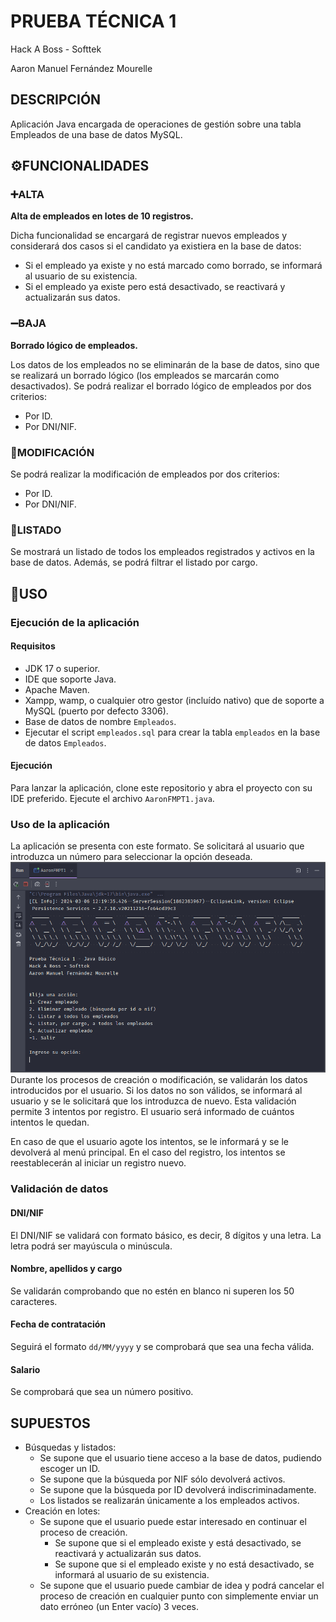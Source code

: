 # PRUEBA TÉCNICA 1
Hack A Boss - Softtek

Aaron Manuel Fernández Mourelle

## DESCRIPCIÓN
Aplicación Java encargada de operaciones de gestión sobre una tabla Empleados de una base de datos MySQL.

## ⚙️FUNCIONALIDADES
### ➕ALTA
**Alta de empleados en lotes de 10 registros.**

Dicha funcionalidad se encargará de registrar nuevos empleados y considerará dos casos si el candidato ya existiera en la base de datos:
- Si el empleado ya existe y no está marcado como borrado, se informará al usuario de su existencia.
- Si el empleado ya existe pero está desactivado, se reactivará y actualizarán sus datos.

### ➖BAJA
**Borrado lógico de empleados.**

Los datos de los empleados no se eliminarán de la base de datos, sino que se realizará un borrado lógico (los empleados se marcarán como desactivados). Se podrá realizar el borrado lógico de empleados por dos criterios:
- Por ID.
- Por DNI/NIF.

### 🔀MODIFICACIÓN
Se podrá realizar la modificación de empleados por dos criterios:
- Por ID.
- Por DNI/NIF.

### 📑LISTADO
Se mostrará un listado de todos los empleados registrados y activos en la base de datos. Además, se podrá filtrar el listado por cargo.

## 📝USO
### Ejecución de la aplicación
#### Requisitos
- JDK 17 o superior.
- IDE que soporte Java.
- Apache Maven.
- Xampp, wamp, o cualquier otro gestor (incluído nativo) que de soporte a MySQL (puerto por defecto 3306).
- Base de datos de nombre `Empleados`.
- Ejecutar el script `empleados.sql` para crear la tabla `empleados` en la base de datos `Empleados`.

#### Ejecución
Para lanzar la aplicación, clone este repositorio y abra el proyecto con su IDE preferido. Ejecute el archivo `AaronFMPT1.java`.

### Uso de la aplicación
La aplicación se presenta con este formato. Se solicitará al usuario que introduzca un número para seleccionar la opción deseada.
![menu](./res/1_menu.PNG)
Durante los procesos de creación o modificación, se validarán los datos introducidos por el usuario. Si los datos no son válidos, se informará al usuario y se le solicitará que los introduzca de nuevo. Esta validación permite 3 intentos por registro. El usuario será informado de cuántos intentos le quedan.

En caso de que el usuario agote los intentos, se le informará y se le devolverá al menú principal.
En el caso del registro, los intentos se reestablecerán al iniciar un registro nuevo.

### Validación de datos
#### DNI/NIF
El DNI/NIF se validará con formato básico, es decir, 8 dígitos y una letra. La letra podrá ser mayúscula o minúscula.
#### Nombre, apellidos y cargo
Se validarán comprobando que no estén en blanco ni superen los 50 caracteres.
#### Fecha de contratación
Seguirá el formato `dd/MM/yyyy` y se comprobará que sea una fecha válida.
#### Salario
Se comprobará que sea un número positivo.

## SUPUESTOS
- Búsquedas y listados:
    - Se supone que el usuario tiene acceso a la base de datos, pudiendo escoger un ID.
    - Se supone que la búsqueda por NIF sólo devolverá activos.
    - Se supone que la búsqueda por ID devolverá indiscriminadamente.
    - Los listados se realizarán únicamente a los empleados activos.
- Creación en lotes:
    - Se supone que el usuario puede estar interesado en continuar el proceso de creación.
        - Se supone que si el empleado existe y está desactivado, se reactivará y actualizarán sus datos.
        - Se supone que si el empleado existe y no está desactivado, se informará al usuario de su existencia.
    - Se supone que el usuario puede cambiar de idea y podrá cancelar el proceso de creación en cualquier punto con simplemente enviar un dato erróneo (un Enter vacío) 3 veces.


<!--
        //Lista todos los empleados activos.
        @NamedQuery(name = "Employee.findAllActiveEmployees", query = "SELECT e FROM Empleados e WHERE e.active <> false"),
        //Devuelve al empleado activo por nif.
        @NamedQuery(name = "Employee.findByNif", query = "SELECT e FROM Empleados e WHERE e.active <> false AND e.nif = :nif"),
        //Devuelve al empleado inactivo por nif.
        @NamedQuery(name = "Employee.findInactiveByNif", query = "SELECT e FROM Empleados e WHERE e.active = false AND e.nif = :nif"),
        //Lista todos los empleados filtrados por rol.
        @NamedQuery(name = "Employee.findAllByRole", query = "SELECT e FROM Empleados e WHERE e.active <> false AND lower(e.role) LIKE lower(concat(:role, '%'))"),
        //Lista los empleados que coincidan con los nif enviados.
        @NamedQuery(name = "Employee.findByListOfNifs", query = "SELECT e FROM Empleados e WHERE e.nif IN :nifList")

-->